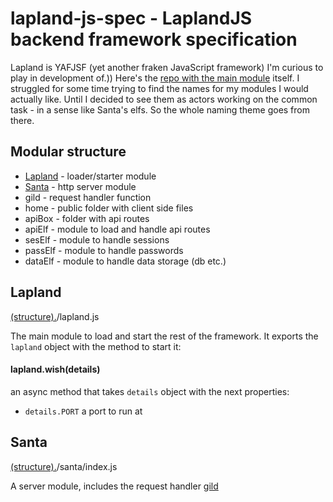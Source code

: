# lapland-js-spec - LaplandJS backend framework specification

Lapland is YAFJSF (yet another fraken JavaScript framework) I'm curious to play in development of.))
Here's the [repo with the main module](https://github.com/UniBreakfast/lapland) itself.
I struggled for some time trying to find the names for my modules I would actually like. Until I decided to see them as actors working on the common task - in a sense like Santa's elfs. So the whole naming theme goes from there.

## Modular structure

* [Lapland](#lapland) - loader/starter module
* [Santa](#santa) - http server module
* gild - request handler function
* home - public folder with client side files
* apiBox - folder with api routes
* apiElf - module to load and handle api routes
* sesElf - module to handle sessions
* passElf - module to handle passwords
* dataElf - module to handle data storage (db etc.)

## Lapland
[(structure).](#modular-structure)/lapland.js

The main module to load and start the rest of the framework.
It exports the ```lapland``` object with the method to start it:

#### lapland.wish(details)
an async method that takes ```details``` object with the next properties:

* `details.PORT`
a port to run at

## Santa
[(structure).](#modular-structure)/santa/index.js

A server module, includes the request handler [gild](#gild)
